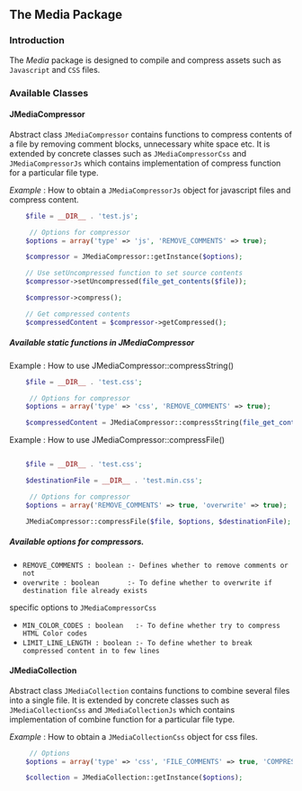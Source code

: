 ## The Media Package

### Introduction

The *Media* package is designed to compile and compress assets such as `Javascript` and `CSS` files.

### Available Classes

#### JMediaCompressor

Abstract class `JMediaCompressor` contains functions to compress contents of a file by removing comment blocks, unnecessary white space  etc. It is extended by concrete classes such as `JMediaCompressorCss` and
`JMediaCompressorJs` which contains implementation of compress function for a particular file type.

 *Example* : How to obtain a `JMediaCompressorJs` object for javascript files and compress content.

```php
	$file = __DIR__ . 'test.js';

	 // Options for compressor
 	$options = array('type' => 'js', 'REMOVE_COMMENTS' => true);

	$compressor = JMediaCompressor::getInstance($options);

	// Use setUncompressed function to set source contents
	$compressor->setUncompressed(file_get_contents($file));

	$compressor->compress();

	// Get compressed contents
	$compressedContent = $compressor->getCompressed();

```

##### Available static functions in JMediaCompressor

Example : How to use JMediaCompressor::compressString()

```php
	$file = __DIR__ . 'test.css';

	 // Options for compressor
 	$options = array('type' => 'css', 'REMOVE_COMMENTS' => true);

	$compressedContent = JMediaCompressor::compressString(file_get_contents($file), $options);

```

Example : How to use JMediaCompressor::compressFile()

```php

	$file = __DIR__ . 'test.css';

	$destinationFile = __DIR__ . 'test.min.css';

	 // Options for compressor
 	$options = array('REMOVE_COMMENTS' => true, 'overwrite' => true);

	JMediaCompressor::compressFile($file, $options, $destinationFile);

```

##### Available options for compressors.

- `REMOVE_COMMENTS : boolean :- Defines whether to remove comments or not`
- `overwrite : boolean       :- To define whether to overwrite if destination file already exists`

specific options to `JMediaCompressorCss`

- `MIN_COLOR_CODES : boolean   :- To define whether try to compress HTML Color codes`
- `LIMIT_LINE_LENGTH : boolean :- To define whether to break compressed content in to few lines`

#### JMediaCollection

Abstract class `JMediaCollection` contains functions to combine several files into a single file. It is extended by concrete classes such as `JMediaCollectionCss` and
`JMediaCollectionJs` which contains implementation of combine function for a particular file type.

 *Example* : How to obtain a `JMediaCollectionCss` object for css files.

```php
	 // Options
 	$options = array('type' => 'css', 'FILE_COMMENTS' => true, 'COMPRESS' => false);

	$collection = JMediaCollection::getInstance($options);
```

